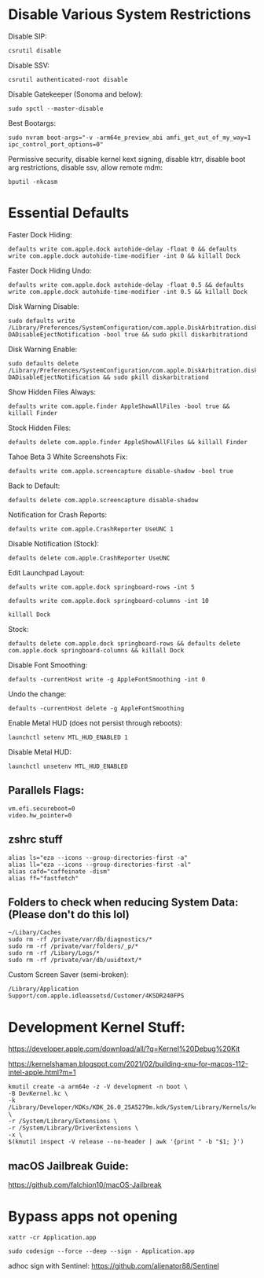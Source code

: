 # Disable Various System Restrictions

Disable SIP: 

```
csrutil disable
```

Disable SSV: 

```
csrutil authenticated-root disable
```

Disable Gatekeeper (Sonoma and below):

```
sudo spctl --master-disable
```

Best Bootargs: 

```
sudo nvram boot-args="-v -arm64e_preview_abi amfi_get_out_of_my_way=1 ipc_control_port_options=0"
```

Permissive security, disable kernel kext signing, disable ktrr, disable boot arg restrictions, disable ssv, allow remote mdm:

```
bputil -nkcasm
```

# Essential Defaults

Faster Dock Hiding:

```
defaults write com.apple.dock autohide-delay -float 0 && defaults write com.apple.dock autohide-time-modifier -int 0 && killall Dock
```

Faster Dock Hiding Undo:

```
defaults write com.apple.dock autohide-delay -float 0.5 && defaults write com.apple.dock autohide-time-modifier -int 0.5 && killall Dock
```

Disk Warning Disable:

```
sudo defaults write /Library/Preferences/SystemConfiguration/com.apple.DiskArbitration.diskarbitrationd.plist DADisableEjectNotification -bool true && sudo pkill diskarbitrationd
```

Disk Warning Enable:

```
sudo defaults delete /Library/Preferences/SystemConfiguration/com.apple.DiskArbitration.diskarbitrationd.plist DADisableEjectNotification && sudo pkill diskarbitrationd
```

Show Hidden Files Always:

```
defaults write com.apple.finder AppleShowAllFiles -bool true && killall Finder
```

Stock Hidden Files:

```
defaults delete com.apple.finder AppleShowAllFiles && killall Finder
```

Tahoe Beta 3 White Screenshots Fix:

```
defaults write com.apple.screencapture disable-shadow -bool true
```

Back to Default:

```
defaults delete com.apple.screencapture disable-shadow
```

Notification for Crash Reports:

```
defaults write com.apple.CrashReporter UseUNC 1
```

Disable Notification (Stock):

```
defaults delete com.apple.CrashReporter UseUNC
```

Edit Launchpad Layout:

```
defaults write com.apple.dock springboard-rows -int 5
```
```
defaults write com.apple.dock springboard-columns -int 10
```
```
killall Dock
```

Stock:

```
defaults delete com.apple.dock springboard-rows && defaults delete com.apple.dock springboard-columns && killall Dock
```

Disable Font Smoothing: 

```
defaults -currentHost write -g AppleFontSmoothing -int 0
```

Undo the change: 

```
defaults -currentHost delete -g AppleFontSmoothing
```

Enable Metal HUD (does not persist through reboots): 

```
launchctl setenv MTL_HUD_ENABLED 1
```

Disable Metal HUD: 

```
launchctl unsetenv MTL_HUD_ENABLED
```

## Parallels Flags:

```
vm.efi.secureboot=0
video.hw_pointer=0
```

## zshrc stuff

```
alias ls="eza --icons --group-directories-first -a"
alias ll="eza --icons --group-directories-first -al"
alias cafd="caffeinate -dism"
alias ff="fastfetch"
```

## Folders to check when reducing System Data: (Please don't do this lol)

```
~/Libary/Caches
sudo rm -rf /private/var/db/diagnostics/*
sudo rm -rf /private/var/folders/_p/*
sudo rm -rf /Libary/Logs/*
sudo rm -rf /private/var/db/uuidtext/*
```

Custom Screen Saver (semi-broken): 

```
/Library/Application Support/com.apple.idleassetsd/Customer/4KSDR240FPS
```

# Development Kernel Stuff:

https://developer.apple.com/download/all/?q=Kernel%20Debug%20Kit

https://kernelshaman.blogspot.com/2021/02/building-xnu-for-macos-112-intel-apple.html?m=1

```
kmutil create -a arm64e -z -V development -n boot \
-B DevKernel.kc \
-k /Library/Developer/KDKs/KDK_26.0_25A5279m.kdk/System/Library/Kernels/kernel.development.t6041 \
-r /System/Library/Extensions \
-r /System/Library/DriverExtensions \
-x \
$(kmutil inspect -V release --no-header | awk '{print " -b "$1; }')
```

## macOS Jailbreak Guide:

https://github.com/falchion10/macOS-Jailbreak

# Bypass apps not opening

```
xattr -cr Application.app
```

```
sudo codesign --force --deep --sign - Application.app
```

adhoc sign with Sentinel: https://github.com/alienator88/Sentinel
